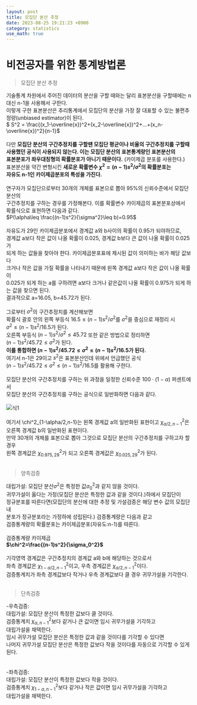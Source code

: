```yaml
---
layout: post
title: 모집단 분산 추정  
date: 2023-08-25 19:21:23 +0900
category: statistics 
use_math: true
---
```

# 비전공자를 위한 통계방법론  
> 모집단 분산 추정  

기술통계 차원에서 주어진 데이터의 분산을 구할 때와는 달리 표본분산을 구할때에는 n대신 n-1을 사용해서 구한다.  
이렇게 구한 표본분산은 추리통계에서 모집단의 분산을 가장 잘 대표할 수 있는 불편추정량(unbiased estimator)이 된다.  
$ S^2 = \frac{(x_1-\overline{x})^2+(x_2-\overline{x})^2+...+(x_n-\overline{x})^2}{n-1}$
<br>  
다만 **모집단 분산의 구간추정치를 구할땐 모집단 평균이나 비율의 구간추정치를 구할때**  
**사용했던 공식이 사용되지 않는다. 이는 모집단 분산의 표본통계량인 표본분산의**  
**표본분포가 좌우대칭형의 확률분포가 아니기 때문이다.** (카이제곱 분포를 사용한다.)  
표본분산을 약간 변형시킨 **새로운 확률변수 $\chi^2 = (n-1)s^2/\sigma ^2$의 확률분포는**  
**자유도 n-1인 카이제곱분포의 특성을 가진다.**
<br>  
연구자가 모집단으로부터 30개의 개체를 표본으로 뽑아 95%의 신뢰수준에서 모집단 분산의   
구간추정치를 구하는 경우를 가정해본다. 이를 확률변수 카이제곱의 표본분포상에서  
확률식으로 표현하면 다음과 같다.  
$P(\alpha\leq \frac{(n-1)s^2}{\sigma^2}\leq b)=0.95$
<br>  
자유도가 29인 카이제곱분포에서 경계값 a와 b사이의 확률이 0.95가 되야하므로,  
경계값 a보다 작은 값이 나올 확률이 0.025, 경계값 b보다 큰 값이 나올 확률이 0.025가  
되게 하는 값들을 찾아야 한다. 카이제곱분포표에 제시된 값이 의미하는 바가 해당 값보다  
크거나 작은 값을 가질 확률을 나타내기 때문에 왼쪽 경계값 a보다 작은 값이 나올 확률이  
0.025가 되게 하는 a를 구하려면 a보다 크거나 같은값이 나올 확률이 0.975가 되게 하는 값을 찾으면 된다.  
결과적으로 a=16.05, b=45.72가 된다.
<br>  
그로부터 $\sigma^2$의 구간추정치를 계산해보면  
확률식 괄호 안의 왼쪽 부등식 $16.5\leq(n-1)s^2/\sigma^2$를 $\sigma^2$을 중심으로 재정리 시  
$\sigma^2 \leq (n-1)s^2/16.5$가 된다.   
오른쪽 부등식 $(n-1)s^2/\sigma^2\leq45.72$ 또한 같은 방법으로 정리하면  
$(n-1)s^2/45.72 \leq \sigma^2$가 된다.  
**이를 통합하면 $(n-1)s^2/45.72 \leq \sigma^2 \leq (n-1)s^2/16.5$가 된다.**  
여기서 n-1은 29이고 $s^2$은 표본분산인데 위에서 언급했던 공식  
$(n-1)s^2/45.72 \leq \sigma^2 \leq (n-1)s^2/16.5$를 활용해 구한다.
<br>  
모집단 분산의 구간추정치를 구하는 위 과정을 일정한 신뢰수준 $100\cdot(1-\alpha)$ 퍼센트에서  
모집단 분산의 구간추정치를 구하는 공식으로 일반화하면 다음과 같다.
<br>  
![식1](https://latex.codecogs.com/svg.image?\frac{(n-1)s^2}{\chi^2_{\alpha/2,n-1}}\leq\sigma^2\leq\frac{(n-1)s^2}{\chi^2_{1-\alpha/2,n-1}})
<br>  
여기서 \chi^2_{1-\alpha/2,n-1}는 왼쪽 경계값 a의 일반화된 표현이고 
$\chi^2_{\alpha/2, n-1}$은 오른쪽 경계값 b의 일반화된 표현이다.  
만약 30개의 개체를 표본으로 뽑아 그것으로 모집단 분산의 구간추정치를 구하고자 할 경우  
왼쪽 경계값은 $\chi^2_{0.975,29}$가 되고 오른쪽 경계값은 $\chi^2_{0.025,29}$가 된다.  
<br>  

> 양측검증  

대립가설: 모집단 분산$\sigma^2$은 특정한 값$\sigma_0^2$과 같지 않을 것이다.  
귀무가설이 옳다는 가정(모집단 분산은 특정한 값과 같을 것이다.)하에서 모집단이  
정규분포를 따른다면(모집단의 분산에 대한 추정 및 가설검증은 해당 변수 값의 모집단 내  
분포가 정규분포라는 가정하에 성립된다.) 검증통계량은 다음과 같고  
검증통계량의 확률분포는 카이제곱분포(자유도:n-1)를 따른다.
<br>  
검증통계량 카이제곱  
**$\chi^2=\frac{(n-1)s^2}{\sigma_0^2}$**
<br>  
기각영역 경계값은 구간추정치의 경계값 a와 b에 해당하는 것으로서  
좌측 경계값은 $\chi^2_{1-\alpha/2, n-1}$이고, 우측 경계값은 $\chi^2_{\alpha/2, n-1}$이다.  
검증통계치가 좌측 경계값보다 작거나 우측 경계값보다 클 경우 귀무가설을 기각한다.  
<br>  

> 단측검증  

-우측검증:  
대립가설: 모집단 분산이 특정한 값보다 클 것이다.  
검증통계치 $\chi^2_{\alpha,n-1}$보다 같거나 큰 값이면 임시 귀무가설을 기각하고  
대립가설을 채택한다.  
임시 귀무가설 모집단 분산은 특정한 값과 같을 것이다를 기각할 수 있다면  
나머지 귀무가설 모집단 분산은 특정한 값보다 작을 것이다를 자동으로 기각할 수 있게 된다.  
<br>      
-좌측검증:  
대립가설: 모집단 분산이 특정한 값보다 작을 것이다.  
검증통계치 $\chi^2_{1-\alpha,n-1}$보다 같거나 작은 값이면 임시 귀무가설을 기각하고   
대립가설을 채택한다.  
<br>    






